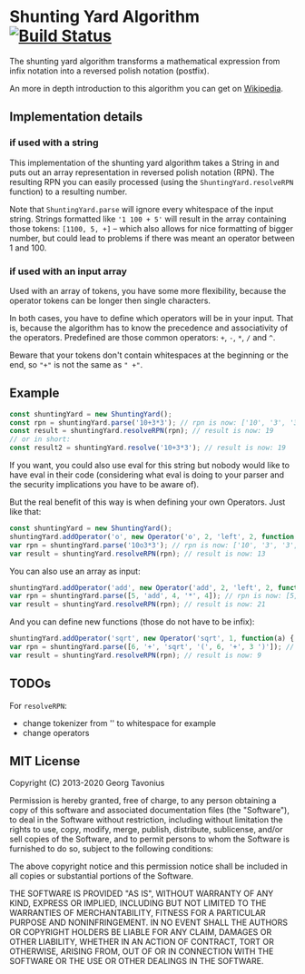 # Shunting Yard Algorithm [![Build Status](https://travis-ci.org/Calamari/shunting-yard.js.png)](https://travis-ci.org/Calamari/shunting-yard.js)

The shunting yard algorithm transforms a mathematical expression from infix notation into a reversed polish notation (postfix).

An more in depth introduction to this algorithm you can get on [Wikipedia](http://en.wikipedia.org/wiki/Shunting-yard_algorithm).


## Implementation details

### if used with a string

This implementation of the shunting yard algorithm takes a String in and puts out an array representation in reversed polish notation (RPN). The resulting RPN you can easily processed (using the `ShuntingYard.resolveRPN` function) to a resulting number.

Note that `ShuntingYard.parse` will ignore every whitespace of the input string. Strings formatted like `'1 100 + 5'` will result in the array containing those tokens: `[1100, 5, +]` – which also allows for nice formatting of bigger number, but could lead to problems if there was meant an operator between 1 and 100.

### if used with an input array

Used with an array of tokens, you have some more flexibility, because the operator tokens can be longer then single characters.

In both cases, you have to define which operators will be in your input. That is, because the algorithm has to know the precedence and associativity of the operators. Predefined are those common operators: `+`, `-`, `*`, `/` and `^`.

Beware that your tokens don't contain whitespaces at the beginning or the end, so `"+"` is not the same as `" +"`.


## Example

```js
const shuntingYard = new ShuntingYard();
const rpn = shuntingYard.parse('10+3*3'); // rpn is now: ['10', '3', '3', '*', '+']
const result = shuntingYard.resolveRPN(rpn); // result is now: 19
// or in short:
const result2 = shuntingYard.resolve('10+3*3'); // result is now: 19
```

If you want, you could also use eval for this string but nobody would like to have eval in their code (considering what eval is doing to your parser and the security implications you have to be aware of).

But the real benefit of this way is when defining your own Operators. Just like that:

```js
const shuntingYard = new ShuntingYard();
shuntingYard.addOperator('o', new Operator('o', 2, 'left', 2, function(a, b) { return a + Math.sqrt(b); }));
var rpn = shuntingYard.parse('10o3*3'); // rpn is now: ['10', '3', '3', '*', 'o']
var result = shuntingYard.resolveRPN(rpn); // result is now: 13
```

You can also use an array as input:

```js
shuntingYard.addOperator('add', new Operator('add', 2, 'left', 2, function(a, b) { return a + b; }));
var rpn = shuntingYard.parse([5, 'add', 4, '*', 4]); // rpn is now: [5, 4, 4, '*', 'add']
var result = shuntingYard.resolveRPN(rpn); // result is now: 21
```

And you can define new functions (those do not have to be infix):

```js
shuntingYard.addOperator('sqrt', new Operator('sqrt', 1, function(a) { return Math.sqrt(a); }));
var rpn = shuntingYard.parse([6, '+', 'sqrt', '(', 6, '+', 3 ')']); // rpn is now: ['6', '6', '3', '+', 'sqrt', '+']
var result = shuntingYard.resolveRPN(rpn); // result is now: 9
```

## TODOs

For `resolveRPN`:
  - change tokenizer from '' to whitespace for example
  - change operators


## MIT License

Copyright (C) 2013-2020 Georg Tavonius

Permission is hereby granted, free of charge, to any person obtaining a copy of this software and associated documentation files (the "Software"), to deal in the Software without restriction, including without limitation the rights to use, copy, modify, merge, publish, distribute, sublicense, and/or sell copies of the Software, and to permit persons to whom the Software is furnished to do so, subject to the following conditions:

The above copyright notice and this permission notice shall be included in all copies or substantial portions of the Software.

THE SOFTWARE IS PROVIDED "AS IS", WITHOUT WARRANTY OF ANY KIND, EXPRESS OR IMPLIED, INCLUDING BUT NOT LIMITED TO THE WARRANTIES OF MERCHANTABILITY, FITNESS FOR A PARTICULAR PURPOSE AND NONINFRINGEMENT. IN NO EVENT SHALL THE AUTHORS OR COPYRIGHT HOLDERS BE LIABLE FOR ANY CLAIM, DAMAGES OR OTHER LIABILITY, WHETHER IN AN ACTION OF CONTRACT, TORT OR OTHERWISE, ARISING FROM, OUT OF OR IN CONNECTION WITH THE SOFTWARE OR THE USE OR OTHER DEALINGS IN THE SOFTWARE.
